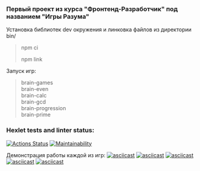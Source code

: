 ### Первый проект из курса "Фронтенд-Разработчик" под названием "Игры Разума" 

Установка библиотек dev окружения и линковка файлов из директории bin/
> npm ci
>
> npm link

Запуск игр:
> brain-games <br>
> brain-even <br>
> brain-calc <br>
> brain-gcd <br>
> brain-progression <br>
> brain-prime 


### Hexlet tests and linter status:
[![Actions Status](https://github.com/Ironrosh/frontend-project-lvl1/workflows/hexlet-check/badge.svg)](https://github.com/Ironrosh/frontend-project-lvl1/actions)
[![Maintainability](https://api.codeclimate.com/v1/badges/c717ab3fc673b370ac5c/maintainability)](https://codeclimate.com/github/Ironrosh/frontend-project-lvl1/maintainability)

Демонстрация работы каждой из игр:
[![asciicast](https://asciinema.org/a/glfnFFfnYMn50e3AiLGAlDFPV.svg)](https://asciinema.org/a/glfnFFfnYMn50e3AiLGAlDFPV)
[![asciicast](https://asciinema.org/a/ebjIlRvqGKBttLpZ8e4NHOGOn.svg)](https://asciinema.org/a/ebjIlRvqGKBttLpZ8e4NHOGOn)
[![asciicast](https://asciinema.org/a/506345.svg)](https://asciinema.org/a/506345)
[![asciicast](https://asciinema.org/a/506371.svg)](https://asciinema.org/a/506371)
[![asciicast](https://asciinema.org/a/506487.svg)](https://asciinema.org/a/506487)
